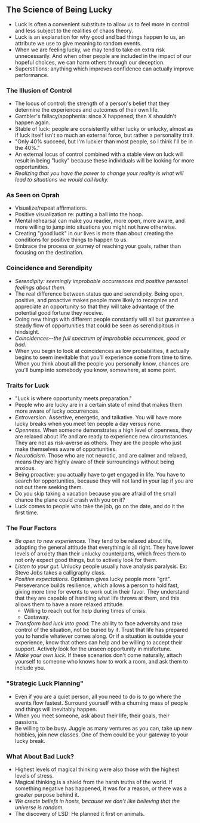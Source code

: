 ## The Science of Being Lucky

- Luck is often a convenient substitute to allow us to feel more in control and less subject to the realities of chaos theory.
- Luck is an explanation for why good and bad things happen to us, an attribute we use to give meaning to random events.
- When we are feeling lucky, we may tend to take on extra risk unnecessarily. And when other people are included in the impact of our hopeful choices, we can harm others through our deception.
- Superstitions: anything which improves confidence can actually improve performance.

### The Illusion of Control

- The locus of control: the strength of a person's belief that they determine the experiences and outcomes of their own life.
- Gambler's fallacy/apophenia: since X happened, then X shouldn't happen again.
- Stable of luck: people are consistently either lucky or unlucky, almost as if luck itself isn't so much an external force, but rather a personality trait.
- "Only 40% succeed, but I'm luckier than most people, so I think I'll be in the 40%."
- An external locus of control combined with a stable view on luck will result in being "lucky" because these individuals will be looking for more opportunities.
- *Realizing that you have the power to change your reality is what will lead to situations we would call lucky.*

### As Seen on Oprah

- Visualize/repeat affirmations.
- Positive visualization re: putting a ball into the hoop.
- Mental rehearsal can make you readier, more open, more aware, and more willing to jump into situations you might not have otherwise.
- Creating "good luck" in our lives is more than about creating the conditions for positive things to happen to us.
- Embrace the process or journey of reaching your goals, rather than focusing on the destination.

### Coincidence and Serendipity

- *Serendipity: seemingly improbable occurrences and positive personal feelings about them.*
- The real difference between status quo and serendipity. Being open, positive, and proactive makes people more likely to recognize and appreciate an opportunity so that they will take advantage of the potential good fortune they receive.
- Doing new things with different people constantly will all but guarantee a steady flow of opportunities that could be seen as serendipitous in hindsight.
- *Coincidences--the full spectrum of improbable occurrences, good or bad.*
- When you begin to look at coincidences as low probabilities, it actually begins to seem inevitable that you'll experience some from time to time. When you think about all the people you personally know, chances are you'll bump into somebody you know, somewhere, at some point.

### Traits for Luck

- "Luck is where opportunity meets preparation."
- People who are lucky are in a certain state of mind that makes them more aware of lucky occurrences.
- *Extroversion.* Assertive, energetic, and talkative. You will have more lucky breaks when you meet ten people a day versus none.
- *Openness.* When someone demonstrates a high level of openness, they are relaxed about life and are ready to experience new circumstances. They are not as risk-averse as others. They are the people who just make themselves aware of opportunities.
- *Neuroticism.* Those who are not neurotic, and are calmer and relaxed, means they are highly aware of their surroundings without being anxious.
- Being proactive: you actually have to get engaged in life. You have to search for opportunities, because they will not land in your lap if you are not out there seeking them.
- Do you skip taking a vacation because you are afraid of the small chance the plane could crash with you on it?
- Luck comes to people who take the job, go on the date, and do it the first time.

### The Four Factors

- *Be open to new experiences.* They tend to be relaxed about life, adopting the general attitude that everything is all right. They have lower levels of anxiety than their unlucky counterparts, which frees them to not only expect good things, but to actively look for them.
- *Listen to your gut.* Unlucky people usually have analysis paralysis. Ex: Steve Jobs takes a calligraphy class.
- *Positive expectations.* Optimism gives lucky people more "grit". Perseverance builds resilience, which allows a person to hold fast, giving more time for events to work out in their favor. They understand that they are capable of handling what life throws at them, and this allows them to have a more relaxed attitude.
  - Willing to reach out for help during times of crisis.
  - Castaway.
- *Transform bad luck into good.* The ability to face adversity and take control of the situation, not be buried by it. Trust that life has prepared you to handle whatever comes along. Or if a situation is outside your experience, know that others can help and be willing to accept their support. Actively look for the unseen opportunity in misfortune.
- *Make your own luck.* If these scenarios don't come naturally, attach yourself to someone who knows how to work a room, and ask them to include you.

### "Strategic Luck Planning"

- Even if you are a quiet person, all you need to do is to go where the events flow fastest. Surround yourself with a churning mass of people and things will inevitably happen.
- When you meet someone, ask about their life, their goals, their passions.
- Be willing to be busy. Juggle as many ventures as you can, take up new hobbies, join new classes. One of them could be your gateway to your lucky break.

### What About Bad Luck?

- Highest levels of magical thinking were also those with the highest levels of stress.
- Magical thinking is a shield from the harsh truths of the world. If something negative has happened, it was for a reason, or there was a greater purpose behind it.
- *We create beliefs in hosts, because we don't like believing that the universe is random.*
- The discovery of LSD: He planned it first on animals.

